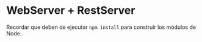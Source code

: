 # WebServer + RestServer

Recordar que deben de ejecutar `npm install` para construir los
módulos de Node.
